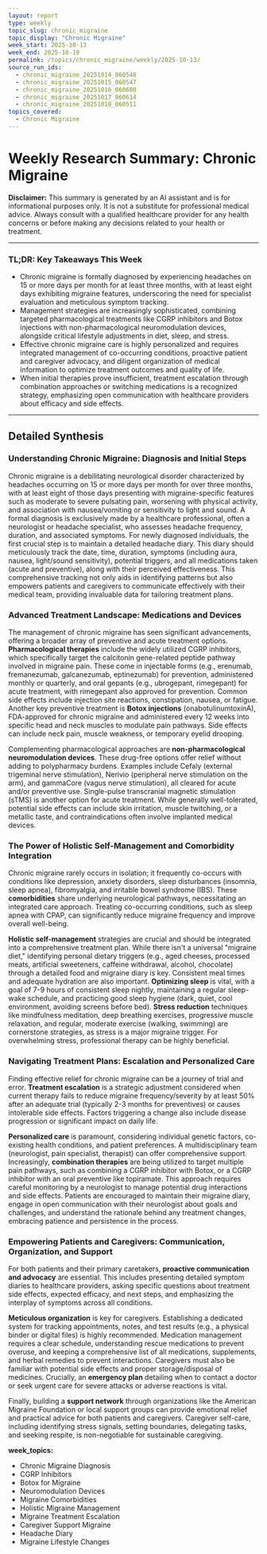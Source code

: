 ```yaml
---
layout: report
type: weekly
topic_slug: chronic_migraine
topic_display: "Chronic Migraine"
week_start: 2025-10-13
week_end: 2025-10-19
permalink: /topics/chronic_migraine/weekly/2025-10-13/
source_run_ids:
  - chronic_migraine_20251014_060548
  - chronic_migraine_20251015_060547
  - chronic_migraine_20251016_060600
  - chronic_migraine_20251017_060614
  - chronic_migraine_20251018_060511
topics_covered:
  - Chronic Migraine
---
```


# Weekly Research Summary: Chronic Migraine

**Disclaimer:** This summary is generated by an AI assistant and is for informational purposes only. It is not a substitute for professional medical advice. Always consult with a qualified healthcare provider for any health concerns or before making any decisions related to your health or treatment.

---

### **TL;DR: Key Takeaways This Week**
- Chronic migraine is formally diagnosed by experiencing headaches on 15 or more days per month for at least three months, with at least eight days exhibiting migraine features, underscoring the need for specialist evaluation and meticulous symptom tracking.
- Management strategies are increasingly sophisticated, combining targeted pharmacological treatments like CGRP inhibitors and Botox injections with non-pharmacological neuromodulation devices, alongside critical lifestyle adjustments in diet, sleep, and stress.
- Effective chronic migraine care is highly personalized and requires integrated management of co-occurring conditions, proactive patient and caregiver advocacy, and diligent organization of medical information to optimize treatment outcomes and quality of life.
- When initial therapies prove insufficient, treatment escalation through combination approaches or switching medications is a recognized strategy, emphasizing open communication with healthcare providers about efficacy and side effects.

---

## Detailed Synthesis

### Understanding Chronic Migraine: Diagnosis and Initial Steps

Chronic migraine is a debilitating neurological disorder characterized by headaches occurring on 15 or more days per month for over three months, with at least eight of those days presenting with migraine-specific features such as moderate to severe pulsating pain, worsening with physical activity, and association with nausea/vomiting or sensitivity to light and sound. A formal diagnosis is exclusively made by a healthcare professional, often a neurologist or headache specialist, who assesses headache frequency, duration, and associated symptoms. For newly diagnosed individuals, the first crucial step is to maintain a detailed headache diary. This diary should meticulously track the date, time, duration, symptoms (including aura, nausea, light/sound sensitivity), potential triggers, and all medications taken (acute and preventive), along with their perceived effectiveness. This comprehensive tracking not only aids in identifying patterns but also empowers patients and caregivers to communicate effectively with their medical team, providing invaluable data for tailoring treatment plans.

### Advanced Treatment Landscape: Medications and Devices

The management of chronic migraine has seen significant advancements, offering a broader array of preventive and acute treatment options. **Pharmacological therapies** include the widely utilized CGRP inhibitors, which specifically target the calcitonin gene-related peptide pathway involved in migraine pain. These come in injectable forms (e.g., erenumab, fremanezumab, galcanezumab, eptinezumab) for prevention, administered monthly or quarterly, and oral gepants (e.g., ubrogepant, rimegepant) for acute treatment, with rimegepant also approved for prevention. Common side effects include injection site reactions, constipation, nausea, or fatigue. Another key preventive treatment is **Botox injections** (onabotulinumtoxinA), FDA-approved for chronic migraine and administered every 12 weeks into specific head and neck muscles to modulate pain pathways. Side effects can include neck pain, muscle weakness, or temporary eyelid drooping.

Complementing pharmacological approaches are **non-pharmacological neuromodulation devices**. These drug-free options offer relief without adding to polypharmacy burdens. Examples include Cefaly (external trigeminal nerve stimulation), Nerivio (peripheral nerve stimulation on the arm), and gammaCore (vagus nerve stimulation), all cleared for acute and/or preventive use. Single-pulse transcranial magnetic stimulation (sTMS) is another option for acute treatment. While generally well-tolerated, potential side effects can include skin irritation, muscle twitching, or a metallic taste, and contraindications often involve implanted medical devices.

### The Power of Holistic Self-Management and Comorbidity Integration

Chronic migraine rarely occurs in isolation; it frequently co-occurs with conditions like depression, anxiety disorders, sleep disturbances (insomnia, sleep apnea), fibromyalgia, and irritable bowel syndrome (IBS). These **comorbidities** share underlying neurological pathways, necessitating an integrated care approach. Treating co-occurring conditions, such as sleep apnea with CPAP, can significantly reduce migraine frequency and improve overall well-being.

**Holistic self-management** strategies are crucial and should be integrated into a comprehensive treatment plan. While there isn't a universal "migraine diet," identifying personal dietary triggers (e.g., aged cheeses, processed meats, artificial sweeteners, caffeine withdrawal, alcohol, chocolate) through a detailed food and migraine diary is key. Consistent meal times and adequate hydration are also important. **Optimizing sleep** is vital, with a goal of 7-9 hours of consistent sleep nightly, maintaining a regular sleep-wake schedule, and practicing good sleep hygiene (dark, quiet, cool environment, avoiding screens before bed). **Stress reduction** techniques like mindfulness meditation, deep breathing exercises, progressive muscle relaxation, and regular, moderate exercise (walking, swimming) are cornerstone strategies, as stress is a major migraine trigger. For overwhelming stress, professional therapy can be highly beneficial.

### Navigating Treatment Plans: Escalation and Personalized Care

Finding effective relief for chronic migraine can be a journey of trial and error. **Treatment escalation** is a strategic adjustment considered when current therapy fails to reduce migraine frequency/severity by at least 50% after an adequate trial (typically 2-3 months for preventives) or causes intolerable side effects. Factors triggering a change also include disease progression or significant impact on daily life.

**Personalized care** is paramount, considering individual genetic factors, co-existing health conditions, and patient preferences. A multidisciplinary team (neurologist, pain specialist, therapist) can offer comprehensive support. Increasingly, **combination therapies** are being utilized to target multiple pain pathways, such as combining a CGRP inhibitor with Botox, or a CGRP inhibitor with an oral preventive like topiramate. This approach requires careful monitoring by a neurologist to manage potential drug interactions and side effects. Patients are encouraged to maintain their migraine diary, engage in open communication with their neurologist about goals and challenges, and understand the rationale behind any treatment changes, embracing patience and persistence in the process.

### Empowering Patients and Caregivers: Communication, Organization, and Support

For both patients and their primary caretakers, **proactive communication and advocacy** are essential. This includes presenting detailed symptom diaries to healthcare providers, asking specific questions about treatment side effects, expected efficacy, and next steps, and emphasizing the interplay of symptoms across all conditions.

**Meticulous organization** is key for caregivers. Establishing a dedicated system for tracking appointments, notes, and test results (e.g., a physical binder or digital files) is highly recommended. Medication management requires a clear schedule, understanding rescue medications to prevent overuse, and keeping a comprehensive list of all medications, supplements, and herbal remedies to prevent interactions. Caregivers must also be familiar with potential side effects and proper storage/disposal of medicines. Crucially, an **emergency plan** detailing when to contact a doctor or seek urgent care for severe attacks or adverse reactions is vital.

Finally, building a **support network** through organizations like the American Migraine Foundation or local support groups can provide emotional relief and practical advice for both patients and caregivers. Caregiver self-care, including identifying stress signals, setting boundaries, delegating tasks, and seeking respite, is non-negotiable for sustainable caregiving.

**week_topics:**
- Chronic Migraine Diagnosis
- CGRP Inhibitors
- Botox for Migraine
- Neuromodulation Devices
- Migraine Comorbidities
- Holistic Migraine Management
- Migraine Treatment Escalation
- Caregiver Support Migraine
- Headache Diary
- Migraine Lifestyle Changes
